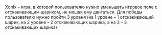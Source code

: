 Xonix – игра, в которой пользователю нужно уменьшать игровое поле с отскакивающим шариком, не мешая ему двигаться.
Для победы пользователю нужно пройти 3 уровня (на 1 уровне – 1 отскакивающий шарик, на 2 уровне – 2 отскакивающих шарика,  а на 3 – 3 отскакивающих шарика)
